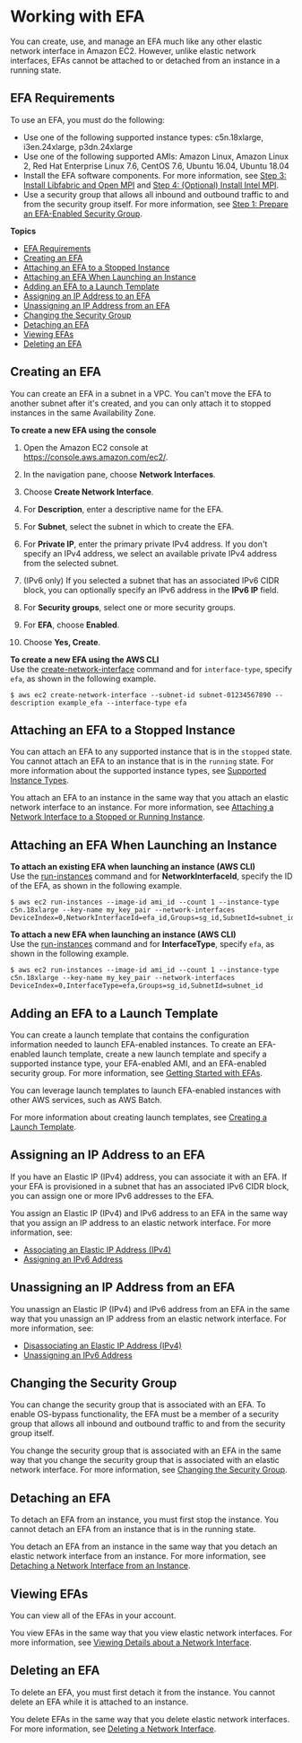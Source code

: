 # Working with EFA<a name="efa-working-with"></a>

You can create, use, and manage an EFA much like any other elastic network interface in Amazon EC2\. However, unlike elastic network interfaces, EFAs cannot be attached to or detached from an instance in a running state\.

## EFA Requirements<a name="efa-reqs"></a>

To use an EFA, you must do the following:
+ Use one of the following supported instance types: c5n\.18xlarge, i3en\.24xlarge, p3dn\.24xlarge
+ Use one of the following supported AMIs: Amazon Linux, Amazon Linux 2, Red Hat Enterprise Linux 7\.6, CentOS 7\.6, Ubuntu 16\.04, Ubuntu 18\.04
+ Install the EFA software components\. For more information, see [Step 3: Install Libfabric and Open MPI](efa-start.md#efa-start-enable) and [Step 4: \(Optional\) Install Intel MPI](efa-start.md#efa-start-impi)\.
+ Use a security group that allows all inbound and outbound traffic to and from the security group itself\. For more information, see [Step 1: Prepare an EFA\-Enabled Security Group](efa-start.md#efa-start-security)\.

**Topics**
+ [EFA Requirements](#efa-reqs)
+ [Creating an EFA](#efa-create)
+ [Attaching an EFA to a Stopped Instance](#efa-attach)
+ [Attaching an EFA When Launching an Instance](#efa-launch)
+ [Adding an EFA to a Launch Template](#efa-launch-template)
+ [Assigning an IP Address to an EFA](#efa-ip-assign)
+ [Unassigning an IP Address from an EFA](#efa-ip-unassign)
+ [Changing the Security Group](#efa-security)
+ [Detaching an EFA](#efa-detach)
+ [Viewing EFAs](#efa-view)
+ [Deleting an EFA](#efa-delete)

## Creating an EFA<a name="efa-create"></a>

You can create an EFA in a subnet in a VPC\. You can't move the EFA to another subnet after it's created, and you can only attach it to stopped instances in the same Availability Zone\.

**To create a new EFA using the console**

1. Open the Amazon EC2 console at [https://console\.aws\.amazon\.com/ec2/](https://console.aws.amazon.com/ec2/)\.

1. In the navigation pane, choose **Network Interfaces**\.

1. Choose **Create Network Interface**\.

1. For **Description**, enter a descriptive name for the EFA\.

1. For **Subnet**, select the subnet in which to create the EFA\.

1. For **Private IP**, enter the primary private IPv4 address\. If you don't specify an IPv4 address, we select an available private IPv4 address from the selected subnet\.

1. \(IPv6 only\) If you selected a subnet that has an associated IPv6 CIDR block, you can optionally specify an IPv6 address in the **IPv6 IP** field\.

1. For **Security groups**, select one or more security groups\.

1. For **EFA**, choose **Enabled**\.

1. Choose **Yes, Create**\.

**To create a new EFA using the AWS CLI**  
Use the [create\-network\-interface](https://docs.aws.amazon.com/cli/latest/reference/ec2/create-network-interface.html) command and for `interface-type`, specify `efa`, as shown in the following example\.

```
$ aws ec2 create-network-interface --subnet-id subnet-01234567890 --description example_efa --interface-type efa
```

## Attaching an EFA to a Stopped Instance<a name="efa-attach"></a>

You can attach an EFA to any supported instance that is in the `stopped` state\. You cannot attach an EFA to an instance that is in the `running` state\. For more information about the supported instance types, see [Supported Instance Types](efa.md#efa-instance-types)\.

You attach an EFA to an instance in the same way that you attach an elastic network interface to an instance\. For more information, see [Attaching a Network Interface to a Stopped or Running Instance](using-eni.md#attach_eni_running_stopped)\.

## Attaching an EFA When Launching an Instance<a name="efa-launch"></a>

**To attach an existing EFA when launching an instance \(AWS CLI\)**  
Use the [run\-instances](https://docs.aws.amazon.com/cli/latest/reference/ec2/run-instances.html) command and for **NetworkInterfaceId**, specify the ID of the EFA, as shown in the following example\.

```
$ aws ec2 run-instances --image-id ami_id --count 1 --instance-type c5n.18xlarge --key-name my_key_pair --network-interfaces DeviceIndex=0,NetworkInterfaceId=efa_id,Groups=sg_id,SubnetId=subnet_id
```

**To attach a new EFA when launching an instance \(AWS CLI\)**  
Use the [run\-instances](https://docs.aws.amazon.com/cli/latest/reference/ec2/run-instances.html) command and for **InterfaceType**, specify `efa`, as shown in the following example\.

```
$ aws ec2 run-instances --image-id ami_id --count 1 --instance-type c5n.18xlarge --key-name my_key_pair --network-interfaces DeviceIndex=0,InterfaceType=efa,Groups=sg_id,SubnetId=subnet_id
```

## Adding an EFA to a Launch Template<a name="efa-launch-template"></a>

You can create a launch template that contains the configuration information needed to launch EFA\-enabled instances\. To create an EFA\-enabled launch template, create a new launch template and specify a supported instance type, your EFA\-enabled AMI, and an EFA\-enabled security group\. For more information, see [Getting Started with EFAs](efa-start.md)\.

You can leverage launch templates to launch EFA\-enabled instances with other AWS services, such as AWS Batch\.

For more information about creating launch templates, see [Creating a Launch Template](ec2-launch-templates.md#create-launch-template)\.

## Assigning an IP Address to an EFA<a name="efa-ip-assign"></a>

If you have an Elastic IP \(IPv4\) address, you can associate it with an EFA\. If your EFA is provisioned in a subnet that has an associated IPv6 CIDR block, you can assign one or more IPv6 addresses to the EFA\.

You assign an Elastic IP \(IPv4\) and IPv6 address to an EFA in the same way that you assign an IP address to an elastic network interface\. For more information, see:
+ [Associating an Elastic IP Address \(IPv4\)](using-eni.md#associate_eip)
+ [Assigning an IPv6 Address](using-eni.md#eni-assign-ipv6)

## Unassigning an IP Address from an EFA<a name="efa-ip-unassign"></a>

You unassign an Elastic IP \(IPv4\) and IPv6 address from an EFA in the same way that you unassign an IP address from an elastic network interface\. For more information, see:
+ [Disassociating an Elastic IP Address \(IPv4\)](using-eni.md#disassociate_eip)
+ [Unassigning an IPv6 Address](using-eni.md#eni-unassign-ipv6)

## Changing the Security Group<a name="efa-security"></a>

 You can change the security group that is associated with an EFA\. To enable OS\-bypass functionality, the EFA must be a member of a security group that allows all inbound and outbound traffic to and from the security group itself\.

You change the security group that is associated with an EFA in the same way that you change the security group that is associated with an elastic network interface\. For more information, see [Changing the Security Group](using-eni.md#eni_security_group)\.

## Detaching an EFA<a name="efa-detach"></a>

To detach an EFA from an instance, you must first stop the instance\. You cannot detach an EFA from an instance that is in the running state\.

You detach an EFA from an instance in the same way that you detach an elastic network interface from an instance\. For more information, see [Detaching a Network Interface from an Instance](using-eni.md#detach_eni)\.

## Viewing EFAs<a name="efa-view"></a>

You can view all of the EFAs in your account\.

You view EFAs in the same way that you view elastic network interfaces\. For more information, see [Viewing Details about a Network Interface](using-eni.md#view_eni_details)\.

## Deleting an EFA<a name="efa-delete"></a>

To delete an EFA, you must first detach it from the instance\. You cannot delete an EFA while it is attached to an instance\.

You delete EFAs in the same way that you delete elastic network interfaces\. For more information, see [Deleting a Network Interface](using-eni.md#delete_eni)\.